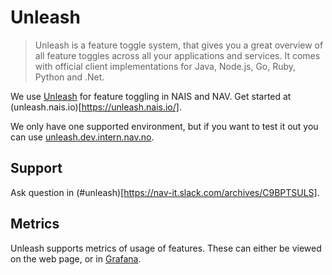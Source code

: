 # Unleash

> Unleash is a feature toggle system, that gives you a great overview of all feature toggles across all your applications and services. It comes with official client implementations for Java, Node.js, Go, Ruby, Python and .Net.

We use [Unleash](https://docs.getunleash.io/) for feature toggling in NAIS and NAV.
Get started at (unleash.nais.io)[https://unleash.nais.io/].

We only have one supported environment, but if you want to test it out you can use [unleash.dev.intern.nav.no](https://unleash.dev.intern.nav.no/).

## Support
Ask question in (#unleash)[https://nav-it.slack.com/archives/C9BPTSULS].

## Metrics
Unleash supports metrics of usage of features.
These can either be viewed on the web page, or in [Grafana](https://grafana.adeo.no/d/vnCneDVWk/unleash?orgId=1).

